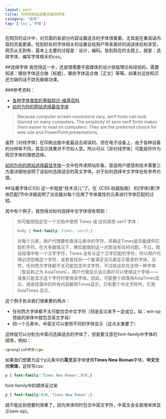 ```yaml
---
layout: post
title: 为你的网站设置合适的字体
category: "技术"
tag: ['css','字体']
---
```


在网页的设计中，对页面的各部分内容设置适合的字体很重要。尤其是在重阅读内容的页面更甚。恰到好处的字体相关的设置会给用户带来美好的阅读体验和享受。网页从无到有，基本上主要的过程是：设计，编码。放到现在的主题上，就是：选择字体，编写字体相关的css。

##选择字体
我觉得这一步，还是很需要平面媒体的设计排版理论和经验的。需要知道：哪些字体适合做［标题］、哪些字体适合做［正文］等等。如果对这些知识还欠缺的话不妨先做做功课。

###参考资料：
+ [各种字体类型的基础知识-维基百科](http://zh.wikipedia.org/wiki/%E8%A1%AC%E7%BA%BF%E4%BD%93#.E8.A5.BF.E6.96.B9.E5.AD.97.E4.BD.93.E4.B8.AD.E7.9A.84.E8.B5.B7.E6.BA.90)
+ [如何为你的网站选择最佳字体](http://www.pallasweb.com/fonts.html)

> Because computer screen resolutions vary, serif fonts can look blurred on many computers. The simplicity of sans serif fonts makes them easier to read on computers. They are the preferred choice for web site and PowerPoint presentations. 

虽然［衬线字体］在印刷出版中是最适合阅读的。但在电子设备上，由于各种设备的分辨率不同，其显示效果并不尽如人意。所以可以［非衬线字体］可能是你作为网页字体的理想选择。

[如何为你的网站选择最佳字体](http://www.pallasweb.com/fonts.html)一文中在传递网站形象，营造用户感受和技术需要三方面详细地说明了该如何选择适合的英文字体。对于如何选择中文字体也有参考价值。

##设置字体(CSS)
这一步就是“技术活儿”了。在《CSS 权威指南》 的[字体]章[字体匹配]节中详细说明了浏览器对每个应用了字体属性的元素进行字体匹配的过程。

其中有个例子，我觉得对如何选择中文字体很有帮助：
>你可能想指定在一个文档中使用 Times 或 任何其他 serif 字体：
>
>```css
>body { font-family: Times, serif;}
>```
>
>对每个元素，用户代理要检查该元素中的字符，并确定Times是否能提供匹配的字符。在大多数情况下，确实能做到这一点而没有任何问题。不过，假设段落中有一个汉字字符，Times 没有与这个汉字匹配的字符，所以用户代理必须忽略这个字符，或者查找另一个能满足该元素显示需求的字体。当然，任何西方字体都不太可能包含中文字符，不过假设存在这样一种字体（暂且称之为 AsiaTimes），用户代理显示该元素时可以使用这个字体——或者只是显示这个字符时使用该字体。因此，可能整个段落用AsiaTimes显示，或者段落中的所有内容都用Times显示，只有那个中文字除外，它用 AsiaTimes 显示。

这个例子告诉我们很重要的两点：

+ 任何西方字体都不太可能包含中文字符（但是反过来不一定成立，如：win-xp 预装的宋体中就包含英文字母）
+ 同一个元素中，中英文可以使用不同的字体显示（这点太重要了）

这样就可以分别为中英问选择适合的字体了，但是要注意在font-family中字体的顺序。例如：

```html
<p>english中文</p>
```

如果我们想要为这个p元素中的**英文**英字体使用**Times New Roman**字体，**中文**使用**宋体**，这样写css:

```css
p { font-family:'Times New Roman',宋体;}
```

font-family中的顺序反过来

```css
p { font-family:宋体,'Times New Roman';}
```

就不能达到想要的效果了，因为宋体同时包含中英文字符，中英文会全部用宋体显示(win-xp)。
